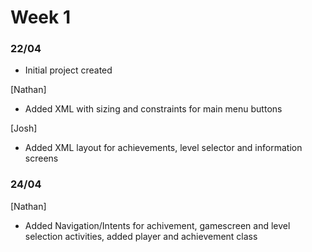 
# Week 1
### 22/04
- Initial project created

[Nathan]
- Added XML with sizing and constraints for main menu buttons

[Josh]
- Added XML layout for achievements, level selector and information screens


### 24/04

[Nathan]
- Added Navigation/Intents for achivement, gamescreen and level selection activities, added player and achievement class

